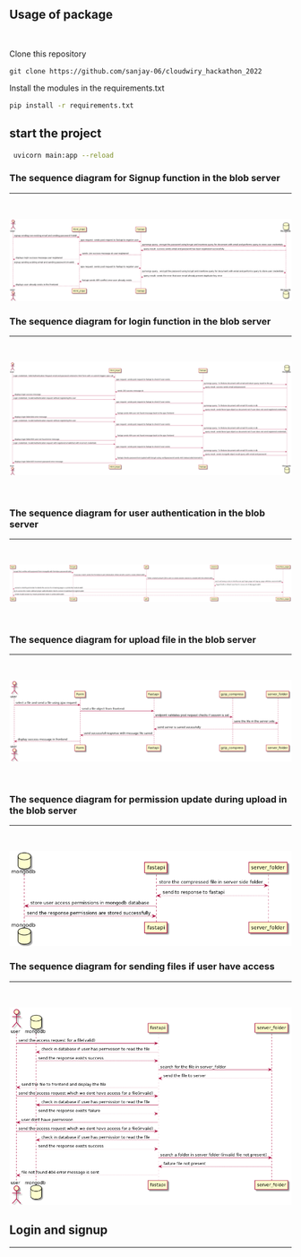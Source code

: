 ## Usage of package

<br>

Clone this repository
<br>

```
git clone https://github.com/sanjay-06/cloudwiry_hackathon_2022
```

Install the modules in the requirements.txt

```bash
pip install -r requirements.txt
```
## start the project

```bash
 uvicorn main:app --reload
```


### The sequence diagram for Signup function in the blob server
<hr>
<br>

![Sequence](screenshots/signupsequence.png)

### The sequence diagram for login function in the blob server
<hr>
<br>

![Sequence](screenshots/loginsequence.png)


<br>

### The sequence diagram for user authentication in the blob server
<hr>
<br>


![auth](screenshots/authentication.png)

<br>

### The sequence diagram for upload file in the blob server
<hr>
<br>


![auth](screenshots/uploadfile.png)

<br>

### The sequence diagram for permission update during upload in the blob server
<hr>
<br>


![auth](screenshots/permissions.png)


### The sequence diagram for sending files if user have access
<hr>
<br>

![sequence](screenshots/access.png)

## Login and signup
<hr>

